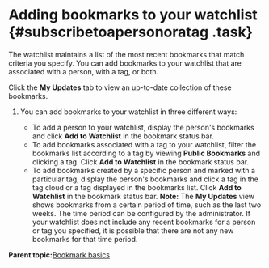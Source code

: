 # Adding bookmarks to your watchlist {#subscribetoapersonoratag .task}

The watchlist maintains a list of the most recent bookmarks that match criteria you specify. You can add bookmarks to your watchlist that are associated with a person, with a tag, or both.

Click the **My Updates** tab to view an up-to-date collection of these bookmarks.

1.  You can add bookmarks to your watchlist in three different ways:

    -   To add a person to your watchlist, display the person's bookmarks and click **Add to Watchlist** in the bookmark status bar.
    -   To add bookmarks associated with a tag to your watchlist, filter the bookmarks list according to a tag by viewing **Public Bookmarks** and clicking a tag. Click **Add to Watchlist** in the bookmark status bar.
    -   To add bookmarks created by a specific person and marked with a particular tag, display the person's bookmarks and click a tag in the tag cloud or a tag displayed in the bookmarks list. Click **Add to Watchlist** in the bookmark status bar.
    **Note:** The **My Updates** view shows bookmarks from a certain period of time, such as the last two weeks. The time period can be configured by the administrator. If your watchlist does not include any recent bookmarks for a person or tag you specified, it is possible that there are not any new bookmarks for that time period.


**Parent topic:**[Bookmark basics](../bookmarks/c_bookmark_basics.md)

